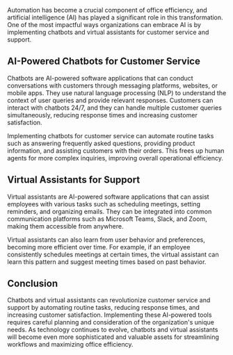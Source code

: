
Automation has become a crucial component of office efficiency, and artificial intelligence (AI) has played a significant role in this transformation. One of the most impactful ways organizations can embrace AI is by implementing chatbots and virtual assistants for customer service and support.

AI-Powered Chatbots for Customer Service
----------------------------------------

Chatbots are AI-powered software applications that can conduct conversations with customers through messaging platforms, websites, or mobile apps. They use natural language processing (NLP) to understand the context of user queries and provide relevant responses. Customers can interact with chatbots 24/7, and they can handle multiple customer queries simultaneously, reducing response times and increasing customer satisfaction.

Implementing chatbots for customer service can automate routine tasks such as answering frequently asked questions, providing product information, and assisting customers with their orders. This frees up human agents for more complex inquiries, improving overall operational efficiency.

Virtual Assistants for Support
------------------------------

Virtual assistants are AI-powered software applications that can assist employees with various tasks such as scheduling meetings, setting reminders, and organizing emails. They can be integrated into common communication platforms such as Microsoft Teams, Slack, and Zoom, making them accessible from anywhere.

Virtual assistants can also learn from user behavior and preferences, becoming more efficient over time. For example, if an employee consistently schedules meetings at certain times, the virtual assistant can learn this pattern and suggest meeting times based on past behavior.

Conclusion
----------

Chatbots and virtual assistants can revolutionize customer service and support by automating routine tasks, reducing response times, and increasing customer satisfaction. Implementing these AI-powered tools requires careful planning and consideration of the organization's unique needs. As technology continues to evolve, chatbots and virtual assistants will become even more sophisticated and valuable assets for streamlining workflows and maximizing office efficiency.
